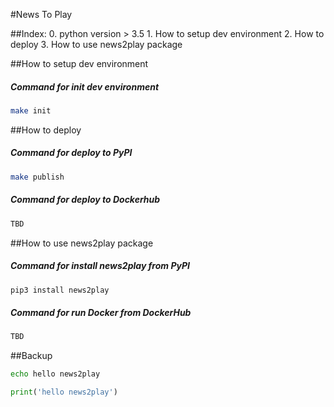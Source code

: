 #News To Play

##Index:
    0. python version > 3.5
    1. How to setup dev environment
    2. How to deploy
    3. How to use news2play package

##How to setup dev environment

##### Command for init dev environment
```bash
make init
```

##How to deploy

##### Command for deploy to PyPI
```bash
make publish
```

##### Command for deploy to Dockerhub
```bash
TBD
```

##How to use news2play package

##### Command for install news2play from PyPI
```bash
pip3 install news2play
```

##### Command for run Docker from DockerHub
```bash
TBD
```

##Backup

```bash
echo hello news2play
```
```python
print('hello news2play')
```
```javascript
```